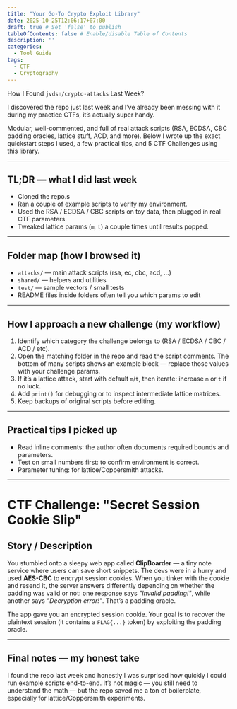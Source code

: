 ```yaml
---
title: "Your Go-To Crypto Exploit Library"
date: 2025-10-25T12:06:17+07:00
draft: true # Set 'false' to publish
tableOfContents: false # Enable/disable Table of Contents
description: ''
categories:
  - Tool Guide
tags:
  - CTF
  - Cryptography
---
```



How I Found `jvdsn/crypto-attacks` Last Week?

I discovered the repo just last week and I’ve already been messing with it during my practice CTFs, it’s actually super handy.

Modular, well-commented, and full of real attack scripts (RSA, ECDSA, CBC padding oracles, lattice stuff, ACD, and more). Below I wrote up the exact quickstart steps I used, a few practical tips, and 5 CTF Challenges using this library.

---

## TL;DR — what I did last week

* Cloned the repo.s
* Ran a couple of example scripts to verify my environment.
* Used the RSA / ECDSA / CBC scripts on toy data, then plugged in real CTF parameters.
* Tweaked lattice params (`m`, `t`) a couple times until results popped.

---

## Folder map (how I browsed it)

* `attacks/` — main attack scripts (rsa, ec, cbc, acd, …)
* `shared/` — helpers and utilities
* `test/` — sample vectors / small tests
* README files inside folders often tell you which params to edit

---

## How I approach a new challenge (my workflow)

1. Identify which category the challenge belongs to (RSA / ECDSA / CBC / ACD / etc).
2. Open the matching folder in the repo and read the script comments. The bottom of many scripts shows an example block — replace those values with your challenge params.
3. If it’s a lattice attack, start with default `m`/`t`, then iterate: increase `m` or `t` if no luck.
4. Add `print()` for debugging or to inspect intermediate lattice matrices.
5. Keep backups of original scripts before editing.

---

## Practical tips I picked up

* Read inline comments: the author often documents required bounds and parameters.
* Test on small numbers first: to confirm environment is correct.
* Parameter tuning: for lattice/Coppersmith attacks.

---

# CTF Challenge: "Secret Session Cookie Slip"

## Story / Description

You stumbled onto a sleepy web app called **ClipBoarder** — a tiny note service where users can save short snippets. The devs were in a hurry and used **AES-CBC** to encrypt session cookies. When you tinker with the cookie and resend it, the server answers differently depending on whether the padding was valid or not: one response says *"Invalid padding!"*, while another says *"Decryption error!"*. That’s a padding oracle.

The app gave you an encrypted session cookie. Your goal is to recover the plaintext session (it contains a `FLAG{...}` token) by exploiting the padding oracle.

---


## Final notes — my honest take

I found the repo last week and honestly I was surprised how quickly I could run example scripts end-to-end. It’s not magic — you still need to understand the math — but the repo saved me a ton of boilerplate, especially for lattice/Coppersmith experiments.